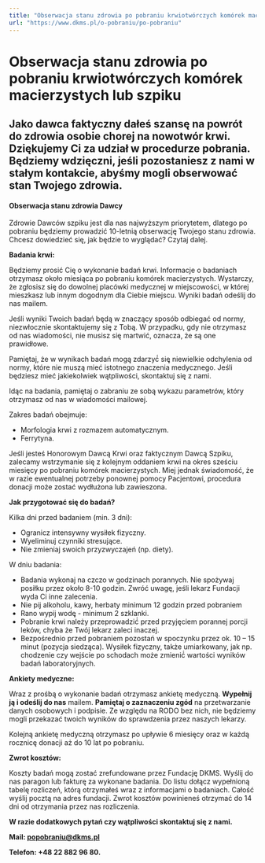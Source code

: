 ```yaml
---
title: "Obserwacja stanu zdrowia po pobraniu krwiotwórczych komórek macierzystych lub szpiku"
url: "https://www.dkms.pl/o-pobraniu/po-pobraniu"
---
```


# Obserwacja stanu zdrowia po pobraniu krwiotwórczych komórek macierzystych lub szpiku

## Jako dawca faktyczny dałeś szansę na powrót do zdrowia osobie chorej na nowotwór krwi. Dziękujemy Ci za udział w procedurze pobrania. Będziemy wdzięczni, jeśli pozostaniesz z nami w stałym kontakcie, abyśmy mogli obserwować stan Twojego zdrowia. 

#### Obserwacja stanu zdrowia Dawcy


Zdrowie Dawców szpiku jest dla nas najwyższym priorytetem, dlatego po pobraniu będziemy prowadzić 10\-letnią obserwację Twojego stanu zdrowia. Chcesz dowiedzieć się, jak będzie to wyglądać? Czytaj dalej.


**Badania krwi:**


Będziemy prosić Cię o wykonanie badań krwi. Informacje o badaniach otrzymasz około miesiąca po pobraniu komórek macierzystych. Wystarczy, że zgłosisz się do dowolnej placówki medycznej w miejscowości, w której mieszkasz lub innym dogodnym dla Ciebie miejscu. Wyniki badań odeślij do nas mailem.


Jeśli wyniki Twoich badań będą w znaczący sposób odbiegać od normy, niezwłocznie skontaktujemy się z Tobą. W przypadku, gdy nie otrzymasz od nas wiadomości, nie musisz się martwić, oznacza, że są one prawidłowe.


Pamiętaj, że w wynikach badań mogą̨ zdarzyć́ się̨ niewielkie odchylenia od normy, które nie muszą mieć istotnego znaczenia medycznego. Jeśli będziesz mieć jakiekolwiek wątpliwości, skontaktuj się z nami.


Idąc na badania, pamiętaj o zabraniu ze sobą wykazu parametrów, który otrzymasz od nas w wiadomości mailowej.


Zakres badań obejmuje:


* Morfologia krwi z rozmazem automatycznym.
* Ferrytyna.


Jeśli jesteś Honorowym Dawcą Krwi oraz faktycznym Dawcą Szpiku, zalecamy wstrzymanie się z kolejnym oddaniem krwi na okres sześciu miesięcy po pobraniu komórek macierzystych. Miej jednak świadomość, że w razie ewentualnej potrzeby ponownej pomocy Pacjentowi, procedura donacji może zostać wydłużona lub zawieszona.


**Jak przygotować się do badań?**


Kilka dni przed badaniem (min. 3 dni):


* Ogranicz intensywny wysiłek fizyczny.
* Wyeliminuj czynniki stresujące.
* Nie zmieniaj swoich przyzwyczajeń (np. diety).


W dniu badania:


* Badania wykonaj na czczo w godzinach porannych. Nie spożywaj posiłku przez około 8\-10 godzin. Zwróć uwagę, jeśli lekarz Fundacji wyda Ci inne zalecenia.
* Nie pij alkoholu, kawy, herbaty minimum 12 godzin przed pobraniem
* Rano wypij wodę̨ \- minimum 2 szklanki.
* Pobranie krwi należy przeprowadzić́ przed przyjęciem porannej porcji leków, chyba że Twój lekarz zaleci inaczej.
* Bezpośrednio przed pobraniem pozostań w spoczynku przez ok. 10 – 15 minut (pozycja siedząca). Wysiłek fizyczny, także umiarkowany, jak np. chodzenie czy wejście po schodach może zmienić́ wartości wyników badań laboratoryjnych.


**Ankiety medyczne:**


Wraz z prośbą o wykonanie badań otrzymasz ankietę medyczną. **Wypełnij ją i odeślij do nas** mailem. **Pamiętaj o zaznaczeniu zgód** na przetwarzanie danych osobowych i podpisie. Ze względu na RODO bez nich, nie będziemy mogli przekazać twoich wyników do sprawdzenia przez naszych lekarzy.


Kolejną ankietę medyczną otrzymasz po upływie 6 miesięcy oraz w każdą rocznicę donacji aż do 10 lat po pobraniu.


**Zwrot kosztów:**


Koszty badań mogą zostać zrefundowane przez Fundację DKMS. Wyślij do nas paragon lub fakturę za wykonane badania. Do listu dołącz wypełnioną tabelę rozliczeń, którą otrzymałeś wraz z informacjami o badaniach. Całość wyślij pocztą na adres fundacji. Zwrot kosztów powinieneś otrzymać do 14 dni od otrzymania przez nas rozliczenia.   

  

**W razie dodatkowych pytań czy wątpliwości skontaktuj się z nami.**


**Mail: popobraniu@dkms.pl**


**Telefon: \+48 22 882 96 80\.**


